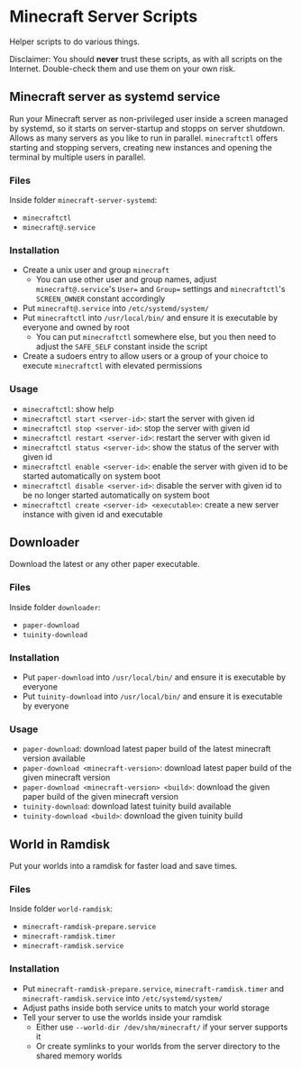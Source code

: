 # Minecraft Server Scripts

Helper scripts to do various things.

Disclaimer: You should **never** trust these scripts, as with all scripts on the Internet. Double-check them and use them on your own risk.

## Minecraft server as systemd service

Run your Minecraft server as non-privileged user inside a screen managed by systemd, so it starts on server-startup and stopps on server shutdown. Allows as many servers as you like to run in parallel. `minecraftctl` offers starting and stopping servers, creating new instances and opening the terminal by multiple users in parallel.

### Files

Inside folder `minecraft-server-systemd`:
- `minecraftctl`
- `minecraft@.service`

### Installation

- Create a unix user and group `minecraft`
  - You can use other user and group names, adjust `minecraft@.service`'s `User=` and `Group=` settings and `minecraftctl`'s `SCREEN_OWNER` constant accordingly
- Put `minecraft@.service` into `/etc/systemd/system/`
- Put `minecraftctl` into `/usr/local/bin/` and ensure it is executable by everyone and owned by root
  - You can put `minecraftctl` somewhere else, but you then need to adjust the `SAFE_SELF` constant inside the script
- Create a sudoers entry to allow users or a group of your choice to execute `minecraftctl` with elevated permissions

### Usage

- `minecraftctl`: show help
- `minecraftctl start <server-id>`: start the server with given id
- `minecraftctl stop <server-id>`: stop the server with given id
- `minecraftctl restart <server-id>`: restart the server with given id
- `minecraftctl status <server-id>`: show the status of the server with given id
- `minecraftctl enable <server-id>`: enable the server with given id to be started automatically on system boot
- `minecraftctl disable <server-id>`: disable the server with given id to be no longer started automatically on system boot
- `minecraftctl create <server-id> <executable>`: create a new server instance with given id and executable

## Downloader

Download the latest or any other paper executable.

### Files

Inside folder `downloader`:
- `paper-download`
- `tuinity-download`

### Installation

- Put `paper-download` into `/usr/local/bin/` and ensure it is executable by everyone
- Put `tuinity-download` into `/usr/local/bin/` and ensure it is executable by everyone

### Usage

- `paper-download`: download latest paper build of the latest minecraft version available
- `paper-download <minecraft-version>`: download latest paper build of the given minecraft version
- `paper-download <minecraft-version> <build>`: download the given paper build of the given minecraft version
- `tuinity-download`: download latest tuinity build available
- `tuinity-download <build>`: download the given tuinity build

## World in Ramdisk

Put your worlds into a ramdisk for faster load and save times.

### Files

Inside folder `world-ramdisk`:
- `minecraft-ramdisk-prepare.service`
- `minecraft-ramdisk.timer`
- `minecraft-ramdisk.service`

### Installation

- Put `minecraft-ramdisk-prepare.service`, `minecraft-ramdisk.timer` and `minecraft-ramdisk.service` into `/etc/systemd/system/`
- Adjust paths inside both service units to match your world storage
- Tell your server to use the worlds inside your ramdisk
  - Either use `--world-dir /dev/shm/minecraft/` if your server supports it
  - Or create symlinks to your worlds from the server directory to the shared memory worlds